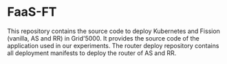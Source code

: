 # FaaS-FT
This repository contains the source code to deploy Kubernetes and Fission (vanilla, AS and RR) in Grid'5000. It provides the source code of the application used in our experiments. The router deploy repository contains all deployment manifests to deploy the router of AS and RR. 
